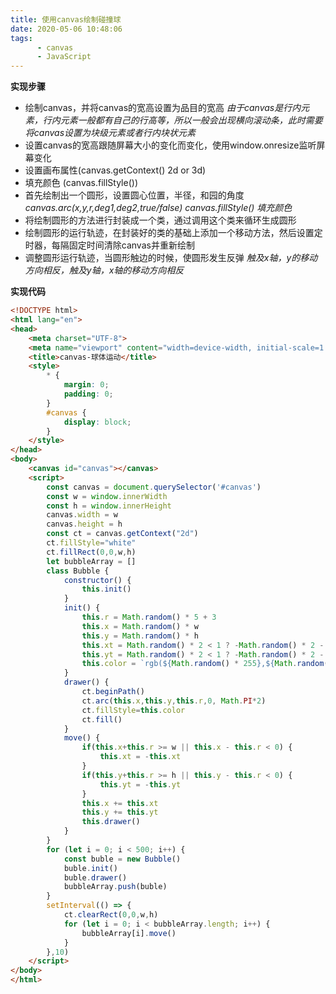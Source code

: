 ```yaml
---
title: 使用canvas绘制碰撞球
date: 2020-05-06 10:48:06
tags:
      - canvas
      - JavaScript
---
```


**实现步骤**
* 绘制canvas，并将canvas的宽高设置为品目的宽高
    *由于canvas是行内元素，行内元素一般都有自己的行高等，所以一般会出现横向滚动条，此时需要将canvas设置为块级元素或者行内块状元素*
* 设置canvas的宽高跟随屏幕大小的变化而变化，使用window.onresize监听屏幕变化
* 设置画布属性(canvas.getContext() 2d or 3d)
* 填充颜色 (canvas.fillStyle())
* 首先绘制出一个圆形，设置圆心位置，半径，和园的角度
    *canvas.arc(x,y,r,deg1,deg2,true/false) canvas.fillStyle() 填充颜色*
* 将绘制圆形的方法进行封装成一个类，通过调用这个类来循环生成圆形
* 绘制圆形的运行轨迹，在封装好的类的基础上添加一个移动方法，然后设置定时器，每隔固定时间清除canvas并重新绘制
* 调整圆形运行轨迹，当圆形触边的时候，使圆形发生反弹
    *触及x轴，y的移动方向相反，触及y轴，x轴的移动方向相反*

<!--- more --->

**实现代码**
~~~html
<!DOCTYPE html>
<html lang="en">
<head>
    <meta charset="UTF-8">
    <meta name="viewport" content="width=device-width, initial-scale=1.0">
    <title>canvas-球体运动</title>
    <style>
        * {
            margin: 0;
            padding: 0;
        }
        #canvas {
            display: block;
        }
    </style>
</head>
<body>
    <canvas id="canvas"></canvas>
    <script>
        const canvas = document.querySelector('#canvas')
        const w = window.innerWidth
        const h = window.innerHeight
        canvas.width = w
        canvas.height = h
        const ct = canvas.getContext("2d")
        ct.fillStyle="white"
        ct.fillRect(0,0,w,h)
        let bubbleArray = []
        class Bubble {
            constructor() {
                this.init()
            }
            init() {
                this.r = Math.random() * 5 + 3
                this.x = Math.random() * w 
                this.y = Math.random() * h
                this.xt = Math.random() * 2 < 1 ? -Math.random() * 2 - 1 : Math.random() * 2 + 1 
                this.yt = Math.random() * 2 < 1 ? -Math.random() * 2 - 1 : Math.random() * 2 + 1
                this.color = `rgb(${Math.random() * 255},${Math.random() * 255},${Math.random() * 255})`
            }
            drawer() {
                ct.beginPath()
                ct.arc(this.x,this.y,this.r,0, Math.PI*2)
                ct.fillStyle=this.color
                ct.fill()
            }
            move() {
                if(this.x+this.r >= w || this.x - this.r < 0) {
                    this.xt = -this.xt
                }
                if(this.y+this.r >= h || this.y - this.r < 0) {
                    this.yt = -this.yt
                }
                this.x += this.xt
                this.y += this.yt
                this.drawer()
            }
        }
        for (let i = 0; i < 500; i++) {
            const buble = new Bubble()
            buble.init()
            buble.drawer()
            bubbleArray.push(buble)
        }
        setInterval(() => {
            ct.clearRect(0,0,w,h)
            for (let i = 0; i < bubbleArray.length; i++) {
                bubbleArray[i].move()
            } 
        },10)
    </script>
</body>
</html>
~~~

